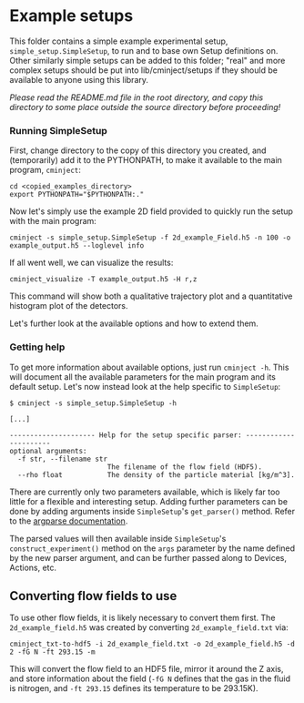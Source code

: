 # Example setups

This folder contains a simple example experimental setup, `simple_setup.SimpleSetup`, to run and to base own
Setup definitions on. Other similarly simple setups can be added to this folder; "real" and more complex setups should 
be put into lib/cminject/setups if they should be available to anyone using this library.

*Please read the README.md file in the root directory, and copy this directory to some place outside the
source directory before proceeding!*

### Running SimpleSetup
First, change directory to the copy of this directory you created, and (temporarily) add it to the PYTHONPATH,
to make it available to the main program, `cminject`:
    
    cd <copied_examples_directory>
    export PYTHONPATH="$PYTHONPATH:."
 
Now let's simply use the example 2D field provided to quickly run the setup with the main program:

    cminject -s simple_setup.SimpleSetup -f 2d_example_Field.h5 -n 100 -o example_output.h5 --loglevel info
    
If all went well, we can visualize the results:

    cminject_visualize -T example_output.h5 -H r,z
    
This command will show both a qualitative trajectory plot and a quantitative histogram plot of the detectors.
    
Let's further look at the available options and how to extend them.

### Getting help
To get more information about available options, just run `cminject -h`.
This will document all the available parameters for the main program and its default setup.
Let's now instead look at the help specific to `SimpleSetup`:

    $ cminject -s simple_setup.SimpleSetup -h
    
    [...]
    
    --------------------- Help for the setup specific parser: ----------------------
    optional arguments:
      -f str, --filename str
                            The filename of the flow field (HDF5).
      --rho float           The density of the particle material [kg/m^3].

There are currently only two parameters available, which is likely far too little for a flexible and interesting setup.
Adding further parameters can be done by adding arguments inside `SimpleSetup`'s `get_parser()` method. Refer to the 
[argparse documentation](https://docs.python.org/3.7/library/argparse.html).

The parsed values will then available inside `SimpleSetup`'s `construct_experiment()` method
on the `args` parameter by the name defined by the new parser argument, and can be further passed along to
Devices, Actions, etc.

## Converting flow fields to use
To use other flow fields, it is likely necessary to convert them first.
The `2d_example_field.h5` was created by converting `2d_example_field.txt` via:

    cminject_txt-to-hdf5 -i 2d_example_field.txt -o 2d_example_field.h5 -d 2 -fG N -ft 293.15 -m

This will convert the flow field to an HDF5 file, mirror it around the Z axis, and store information about the field
(`-fG N` defines that the gas in the fluid is nitrogen, and `-ft 293.15` defines its temperature to be 293.15K).